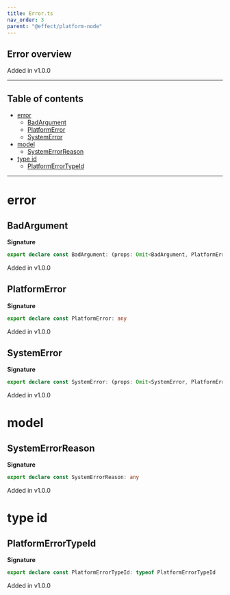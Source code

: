 ```yaml
---
title: Error.ts
nav_order: 3
parent: "@effect/platform-node"
---
```


## Error overview

Added in v1.0.0

---

<h2 class="text-delta">Table of contents</h2>

- [error](#error)
  - [BadArgument](#badargument)
  - [PlatformError](#platformerror)
  - [SystemError](#systemerror)
- [model](#model)
  - [SystemErrorReason](#systemerrorreason)
- [type id](#type-id)
  - [PlatformErrorTypeId](#platformerrortypeid)

---

# error

## BadArgument

**Signature**

```ts
export declare const BadArgument: (props: Omit<BadArgument, PlatformError.ProvidedFields>) => BadArgument
```

Added in v1.0.0

## PlatformError

**Signature**

```ts
export declare const PlatformError: any
```

Added in v1.0.0

## SystemError

**Signature**

```ts
export declare const SystemError: (props: Omit<SystemError, PlatformError.ProvidedFields>) => SystemError
```

Added in v1.0.0

# model

## SystemErrorReason

**Signature**

```ts
export declare const SystemErrorReason: any
```

Added in v1.0.0

# type id

## PlatformErrorTypeId

**Signature**

```ts
export declare const PlatformErrorTypeId: typeof PlatformErrorTypeId
```

Added in v1.0.0
